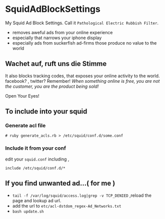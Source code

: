 # SquidAdBlockSettings
My Squid Ad Block Settings.
Call it `Pathological Electric Rubbish Filter`.

- removes aweful ads from your online experience
- especially that narrows your iphone display
- especially ads from suckerfish ad-firms those produce no value to the world

## Wachet auf, ruft uns die Stimme
It also blocks tracking codes, that exposes your online activity to the world.
facebook? , twitter? Remember!
*When something online is free, you are not the customer, you are the product being sold!*

Open Your Eyes!

## To include into your squid 

### Generate acl file
```
# ruby generate_acls.rb > /etc/squid/conf.d/some.conf
```

### Include it from your conf
edit your  `squid.conf` including ,

```
include /etc/squid/conf.d/*
```

## If you find unwanted ad...( for me )
- `tail -f /var/log/squid/access.log|grep -v TCP_DENIED` 
  ,reload the page and lookup ad url.
- add the url to `etc/acl-dstdom_regex-Ad_Networks.txt`
- `bash update.sh`

